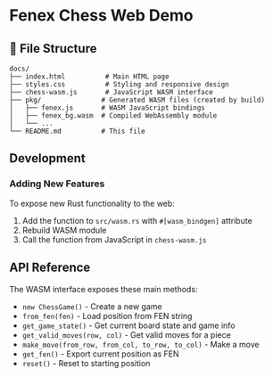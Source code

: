 # Fenex Chess Web Demo

## 📁 File Structure

```
docs/
├── index.html          # Main HTML page
├── styles.css          # Styling and responsive design
├── chess-wasm.js       # JavaScript WASM interface
├── pkg/               # Generated WASM files (created by build)
│   ├── fenex.js       # WASM JavaScript bindings
│   ├── fenex_bg.wasm  # Compiled WebAssembly module
│   └── ...
└── README.md          # This file
```

## Development

### Adding New Features

To expose new Rust functionality to the web:

1. Add the function to `src/wasm.rs` with `#[wasm_bindgen]` attribute
2. Rebuild WASM module
3. Call the function from JavaScript in `chess-wasm.js`

## API Reference

The WASM interface exposes these main methods:

- `new ChessGame()` - Create a new game
- `from_fen(fen)` - Load position from FEN string
- `get_game_state()` - Get current board state and game info
- `get_valid_moves(row, col)` - Get valid moves for a piece
- `make_move(from_row, from_col, to_row, to_col)` - Make a move
- `get_fen()` - Export current position as FEN
- `reset()` - Reset to starting position

